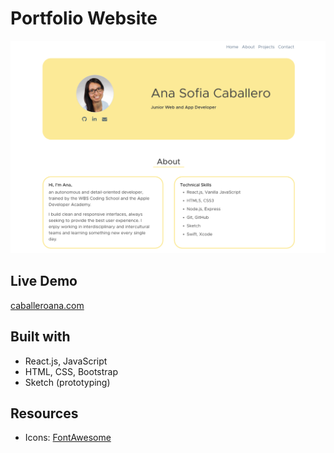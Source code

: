 # Portfolio Website

![Portfolio screenshot](src/assets/portfolio-screenshot.png)

## Live Demo

[caballeroana.com](https://caballeroana.com/)

## Built with

- React.js, JavaScript
- HTML, CSS, Bootstrap
- Sketch (prototyping)

## Resources

- Icons: [FontAwesome](https://fontawesome.com/)
